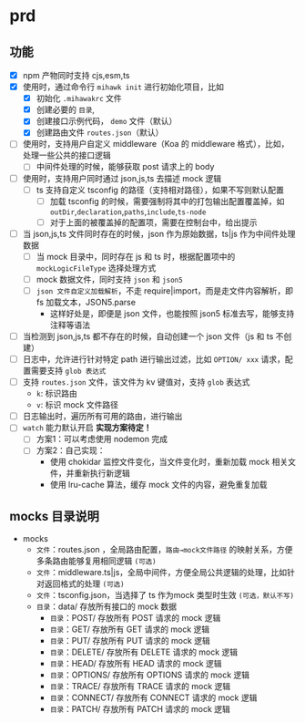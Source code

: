 # prd

## 功能

- [x] npm 产物同时支持 cjs,esm,ts
- [x] 使用时，通过命令行 `mihawk init` 进行初始化项目，比如
  - [x] 初始化 `.mihawakrc` 文件
  - [x] 创建必要的 `目录`,
  - [x] 创建接口示例代码， `demo` 文件（默认）
  - [x] 创建路由文件 `routes.json`（默认）
- [ ] 使用时，支持用户自定义 middleware（Koa 的 middleware 格式），比如，处理一些公共的接口逻辑
  - [ ] 中间件处理的时候，能够获取 post 请求上的 body
- [ ] 使用时，支持用户同时通过 json,js,ts 去描述 mock 逻辑
  - [ ] ts 支持自定义 tsconfig 的路径（支持相对路径），如果不写则默认配置
    - [ ] 加载 tsconfig 的时候，需要强制将其中的打包输出配置覆盖掉，如 `outDir`,`declaration`,`paths`,`include`,`ts-node`
    - [ ] 对于上面的被覆盖掉的配置项，需要在控制台中，给出提示
- [ ] 当 json,js,ts 文件同时存在的时候，json 作为原始数据，ts|js 作为中间件处理数据
  - [ ] 当 mock 目录中，同时存在 js 和 ts 时，根据配置项中的 `mockLogicFileType` 选择处理方式
  - [ ] mock 数据文件，同时支持 `json` 和 `json5`
  - [ ] `json 文件自定义加载解析`，不走 require|import，而是走文件内容解析，即 fs 加载文本，JSON5.parse
    - 这样好处是，即便是 json 文件，也能按照 json5 标准去写，能够支持注释等语法
- [ ] 当检测到 json,js,ts 都不存在的时候，自动创建一个 json 文件（js 和 ts 不创建）
- [ ] 日志中，允许进行针对特定 path 进行输出过滤，比如 `OPTION/ xxx` 请求，配置需要支持 `glob 表达式`
- [ ] 支持 `routes.json` 文件，该文件为 kv 键值对，支持 `glob` 表达式
  - `k`: 标识路由
  - `v`: 标识 mock 文件路径
- [ ] 日志输出时，遍历所有可用的路由，进行输出
- [ ] `watch` 能力默认开启 **实现方案待定！**
  - [ ] 方案1：可以考虑使用 nodemon 完成
  - [ ] 方案2：自己实现：
    - 使用 chokidar 监控文件变化，当文件变化时，重新加载 mock 相关文件，并重新执行新逻辑
    - 使用 lru-cache 算法，缓存 mock 文件的内容，避免重复加载

## mocks 目录说明

- mocks
  - `文件`：routes.json ，全局路由配置，`路由→mock文件路径` 的映射关系，方便多条路由能够复用相同逻辑 `(可选)`
  - `文件`：middleware.ts|js，全局中间件，方便全局公共逻辑的处理，比如针对返回格式的处理 `(可选)`
  - `文件`：tsconfig.json，当选择了 ts 作为mock 类型时生效 `(可选，默认不写)`
  - `目录`：data/ 存放所有接口的 mock 数据
    - `目录`：POST/ 存放所有 POST 请求的 mock 逻辑
    - `目录`：GET/ 存放所有 GET 请求的 mock 逻辑
    - `目录`：PUT/ 存放所有 PUT 请求的 mock 逻辑
    - `目录`：DELETE/ 存放所有 DELETE 请求的 mock 逻辑
    - `目录`：HEAD/ 存放所有 HEAD 请求的 mock 逻辑
    - `目录`：OPTIONS/ 存放所有 OPTIONS 请求的 mock 逻辑
    - `目录`：TRACE/ 存放所有 TRACE 请求的 mock 逻辑
    - `目录`：CONNECT/ 存放所有 CONNECT 请求的 mock 逻辑
    - `目录`：PATCH/ 存放所有 PATCH 请求的 mock 逻辑
